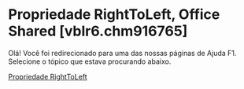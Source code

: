 
# Propriedade RightToLeft, Office Shared [vblr6.chm916765]

Olá! Você foi redirecionado para uma das nossas páginas de Ajuda F1. Selecione o tópico que estava procurando abaixo.

[Propriedade RightToLeft](http://msdn.microsoft.com/library/0d3678c4-57c4-4c7c-aa2f-77ce1c339524%28Office.15%29.aspx)
